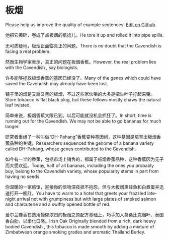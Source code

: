 # 板烟

Please help us improve the quality of example sentences! [Edit on Github](https://github.com/jiyushe/jiyu-example-sentence-source/blob/main/chinese/banyan_2.md)

<p><span class="chinese">他把它撕碎，卷成了点板烟的纸捻儿。</span><span class="english">He tore it up and rolled it into pipe spills.</span></p>

<p><span class="chinese">无可质疑地，板烟正面临真正的问题。</span><span class="english">There is no doubt that the Cavendish is facing a real problem.</span></p>

<p><span class="chinese">然而生物学家表示，真正的问题在板烟香蕉。</span><span class="english">However, the real problem lies with the Cavendish , say biologists.</span></p>

<p><span class="chinese">许多能够拯救板烟香蕉的基因已经没了。</span><span class="english">Many of the genes which could have saved the Cavendish may already have been lost.</span></p>

<p><span class="chinese">铺子里的烟是又扁又黑的板烟，不过这些家伙嚼的大多是把生叶子拧起来嚼。</span><span class="english">Store tobacco is flat black plug, but these fellows mostly chaws the natural leaf twisted.</span></p>

<p><span class="chinese">简单来说，板烟香蕉大限已到。以后可能就没机会抓狂了。</span><span class="english">In short, time is running out for the Cavendish. We may not be able to go bananas for much longer.</span></p>

<p><span class="chinese">研究者重组了一种叫做“DH-Pahang”香蕉变种基因组，这种基因是培育出板烟香蕉品种的关键。</span><span class="english">Researchers sequenced the genome of a banana variety called DH-Pahang, whose genes contributed to the Cavendish.</span></p>

<p><span class="chinese">如今有一半的香蕉，包括市场上销售的，都属于板烟香蕉品种，这种香蕉因为无子而大受欢迎。</span><span class="english">Today, half of all bananas, including the ones you probably buy, belong to the Cavendish variety, whose popularity stems in part from having no seeds.</span></p>

<p><span class="chinese">你温暖的一家旅馆，迎接你的信物深夜抵不抱怨，但与大板烟熏鲑鱼和白煮蛋并迅速打开一瓶红。</span><span class="english">You have to warm to a hotel that greets your frazzled late-night arrival not with grumpiness but with large plates of smoked salmon and charcuterie and a swiftly opened bottle of red.</span></p>

<p><span class="chinese">爱尔兰橡香在选用馥郁浓烈的板烟之原配方基础上，巧手加入莫桑比克烟叶、泰国香白肋，以柔化口感。</span><span class="english">Irish Oak Originally blended from a rich, dark heavy bodied Cavendish , this tobacco is made smooth by adding a mixture of Zimbabwean orange smoking grades and aromatic Thailand Burley.</span></p>

